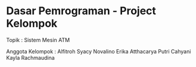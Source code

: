 # Dasar Pemrograman - Project Kelompok #

Topik : Sistem Mesin ATM

Anggota Kelompok : 
Alfitroh Syacy Novalino
Erika Atthacarya Putri Cahyani
Kayla Rachmaudina